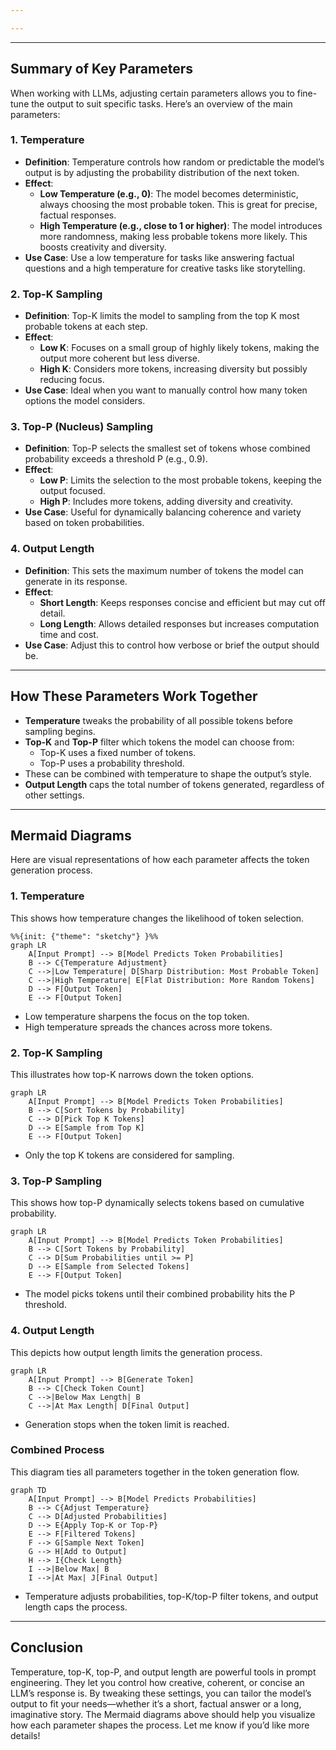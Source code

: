 ```yaml
---

---
```


---

## Summary of Key Parameters

When working with LLMs, adjusting certain parameters allows you to fine-tune the output to suit specific tasks. Here’s an overview of the main parameters:

### 1. Temperature
- **Definition**: Temperature controls how random or predictable the model’s output is by adjusting the probability distribution of the next token.
- **Effect**:
  - **Low Temperature (e.g., 0)**: The model becomes deterministic, always choosing the most probable token. This is great for precise, factual responses.
  - **High Temperature (e.g., close to 1 or higher)**: The model introduces more randomness, making less probable tokens more likely. This boosts creativity and diversity.
- **Use Case**: Use a low temperature for tasks like answering factual questions and a high temperature for creative tasks like storytelling.

### 2. Top-K Sampling
- **Definition**: Top-K limits the model to sampling from the top K most probable tokens at each step.
- **Effect**:
  - **Low K**: Focuses on a small group of highly likely tokens, making the output more coherent but less diverse.
  - **High K**: Considers more tokens, increasing diversity but possibly reducing focus.
- **Use Case**: Ideal when you want to manually control how many token options the model considers.

### 3. Top-P (Nucleus) Sampling
- **Definition**: Top-P selects the smallest set of tokens whose combined probability exceeds a threshold P (e.g., 0.9).
- **Effect**:
  - **Low P**: Limits the selection to the most probable tokens, keeping the output focused.
  - **High P**: Includes more tokens, adding diversity and creativity.
- **Use Case**: Useful for dynamically balancing coherence and variety based on token probabilities.

### 4. Output Length
- **Definition**: This sets the maximum number of tokens the model can generate in its response.
- **Effect**:
  - **Short Length**: Keeps responses concise and efficient but may cut off detail.
  - **Long Length**: Allows detailed responses but increases computation time and cost.
- **Use Case**: Adjust this to control how verbose or brief the output should be.

---

## How These Parameters Work Together
- **Temperature** tweaks the probability of all possible tokens before sampling begins.
- **Top-K** and **Top-P** filter which tokens the model can choose from:
  - Top-K uses a fixed number of tokens.
  - Top-P uses a probability threshold.
- These can be combined with temperature to shape the output’s style.
- **Output Length** caps the total number of tokens generated, regardless of other settings.

---

## Mermaid Diagrams

Here are visual representations of how each parameter affects the token generation process.

### 1. Temperature
This shows how temperature changes the likelihood of token selection.

```mermaid
%%{init: {"theme": "sketchy"} }%%
graph LR
    A[Input Prompt] --> B[Model Predicts Token Probabilities]
    B --> C{Temperature Adjustment}
    C -->|Low Temperature| D[Sharp Distribution: Most Probable Token]
    C -->|High Temperature| E[Flat Distribution: More Random Tokens]
    D --> F[Output Token]
    E --> F[Output Token]
```

- Low temperature sharpens the focus on the top token.
- High temperature spreads the chances across more tokens.

### 2. Top-K Sampling
This illustrates how top-K narrows down the token options.

```mermaid
graph LR
    A[Input Prompt] --> B[Model Predicts Token Probabilities]
    B --> C[Sort Tokens by Probability]
    C --> D[Pick Top K Tokens]
    D --> E[Sample from Top K]
    E --> F[Output Token]
```

- Only the top K tokens are considered for sampling.

### 3. Top-P Sampling
This shows how top-P dynamically selects tokens based on cumulative probability.

```mermaid
graph LR
    A[Input Prompt] --> B[Model Predicts Token Probabilities]
    B --> C[Sort Tokens by Probability]
    C --> D[Sum Probabilities until >= P]
    D --> E[Sample from Selected Tokens]
    E --> F[Output Token]
```

- The model picks tokens until their combined probability hits the P threshold.

### 4. Output Length
This depicts how output length limits the generation process.

```mermaid
graph LR
    A[Input Prompt] --> B[Generate Token]
    B --> C[Check Token Count]
    C -->|Below Max Length| B
    C -->|At Max Length| D[Final Output]
```

- Generation stops when the token limit is reached.

### Combined Process
This diagram ties all parameters together in the token generation flow.

```mermaid
graph TD
    A[Input Prompt] --> B[Model Predicts Probabilities]
    B --> C{Adjust Temperature}
    C --> D[Adjusted Probabilities]
    D --> E{Apply Top-K or Top-P}
    E --> F[Filtered Tokens]
    F --> G[Sample Next Token]
    G --> H[Add to Output]
    H --> I{Check Length}
    I -->|Below Max| B
    I -->|At Max| J[Final Output]
```

- Temperature adjusts probabilities, top-K/top-P filter tokens, and output length caps the process.

---

## Conclusion
Temperature, top-K, top-P, and output length are powerful tools in prompt engineering. They let you control how creative, coherent, or concise an LLM’s response is. By tweaking these settings, you can tailor the model’s output to fit your needs—whether it’s a short, factual answer or a long, imaginative story. The Mermaid diagrams above should help you visualize how each parameter shapes the process. Let me know if you’d like more details!